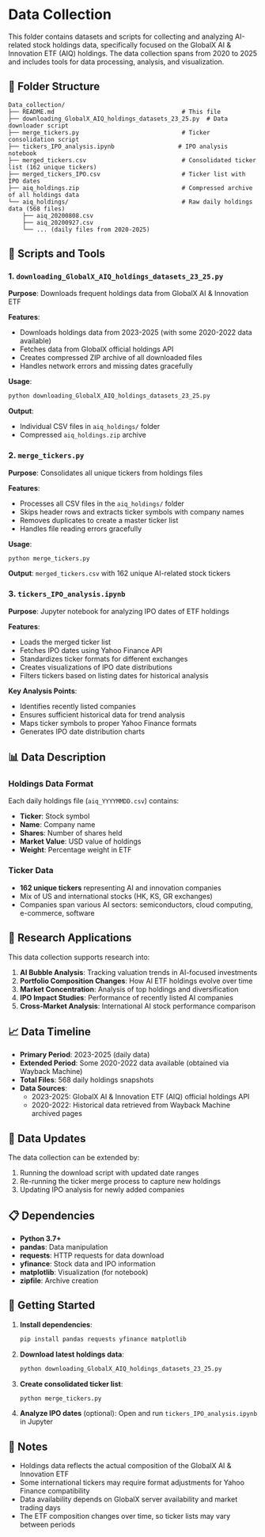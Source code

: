 # Data Collection

This folder contains datasets and scripts for collecting and analyzing AI-related stock holdings data, specifically focused on the GlobalX AI & Innovation ETF (AIQ) holdings. The data collection spans from 2020 to 2025 and includes tools for data processing, analysis, and visualization.

## 📁 Folder Structure

```text
Data_collection/
├── README.md                                    # This file
├── downloading_GlobalX_AIQ_holdings_datasets_23_25.py  # Data downloader script
├── merge_tickers.py                             # Ticker consolidation script
├── tickers_IPO_analysis.ipynb                  # IPO analysis notebook
├── merged_tickers.csv                           # Consolidated ticker list (162 unique tickers)
├── merged_tickers_IPO.csv                       # Ticker list with IPO dates
├── aiq_holdings.zip                             # Compressed archive of all holdings data
└── aiq_holdings/                                # Raw daily holdings data (568 files)
    ├── aiq_20200808.csv
    ├── aiq_20200927.csv
    └── ... (daily files from 2020-2025)
```

## 🔧 Scripts and Tools

### 1. `downloading_GlobalX_AIQ_holdings_datasets_23_25.py`

**Purpose**: Downloads frequent holdings data from GlobalX AI & Innovation ETF

**Features**:

- Downloads holdings data from 2023-2025 (with some 2020-2022 data available)
- Fetches data from GlobalX official holdings API
- Creates compressed ZIP archive of all downloaded files
- Handles network errors and missing dates gracefully

**Usage**:

```bash
python downloading_GlobalX_AIQ_holdings_datasets_23_25.py
```

**Output**:

- Individual CSV files in `aiq_holdings/` folder
- Compressed `aiq_holdings.zip` archive

### 2. `merge_tickers.py`

**Purpose**: Consolidates all unique tickers from holdings files

**Features**:

- Processes all CSV files in the `aiq_holdings/` folder
- Skips header rows and extracts ticker symbols with company names
- Removes duplicates to create a master ticker list
- Handles file reading errors gracefully

**Usage**:

```bash
python merge_tickers.py
```

**Output**: `merged_tickers.csv` with 162 unique AI-related stock tickers

### 3. `tickers_IPO_analysis.ipynb`

**Purpose**: Jupyter notebook for analyzing IPO dates of ETF holdings

**Features**:

- Loads the merged ticker list
- Fetches IPO dates using Yahoo Finance API
- Standardizes ticker formats for different exchanges
- Creates visualizations of IPO date distributions
- Filters tickers based on listing dates for historical analysis

**Key Analysis Points**:

- Identifies recently listed companies
- Ensures sufficient historical data for trend analysis
- Maps ticker symbols to proper Yahoo Finance formats
- Generates IPO date distribution charts

## 📊 Data Description

### Holdings Data Format

Each daily holdings file (`aiq_YYYYMMDD.csv`) contains:

- **Ticker**: Stock symbol
- **Name**: Company name
- **Shares**: Number of shares held
- **Market Value**: USD value of holdings
- **Weight**: Percentage weight in ETF

### Ticker Data

- **162 unique tickers** representing AI and innovation companies
- Mix of US and international stocks (HK, KS, GR exchanges)
- Companies span various AI sectors: semiconductors, cloud computing, e-commerce, software

## 🎯 Research Applications

This data collection supports research into:

1. **AI Bubble Analysis**: Tracking valuation trends in AI-focused investments
2. **Portfolio Composition Changes**: How AI ETF holdings evolve over time
3. **Market Concentration**: Analysis of top holdings and diversification
4. **IPO Impact Studies**: Performance of recently listed AI companies
5. **Cross-Market Analysis**: International AI stock performance comparison

## 📈 Data Timeline

- **Primary Period**: 2023-2025 (daily data)
- **Extended Period**: Some 2020-2022 data available (obtained via Wayback Machine)
- **Total Files**: 568 daily holdings snapshots
- **Data Sources**:
  - 2023-2025: GlobalX AI & Innovation ETF (AIQ) official holdings API
  - 2020-2022: Historical data retrieved from Wayback Machine archived pages

## 🔄 Data Updates

The data collection can be extended by:

1. Running the download script with updated date ranges
2. Re-running the ticker merge process to capture new holdings
3. Updating IPO analysis for newly added companies

## 📋 Dependencies

- **Python 3.7+**
- **pandas**: Data manipulation
- **requests**: HTTP requests for data download
- **yfinance**: Stock data and IPO information
- **matplotlib**: Visualization (for notebook)
- **zipfile**: Archive creation

## 🚀 Getting Started

1. **Install dependencies**:

   ```bash
   pip install pandas requests yfinance matplotlib
   ```

2. **Download latest holdings data**:

   ```bash
   python downloading_GlobalX_AIQ_holdings_datasets_23_25.py
   ```

3. **Create consolidated ticker list**:

   ```bash
   python merge_tickers.py
   ```

4. **Analyze IPO dates** (optional):
   Open and run `tickers_IPO_analysis.ipynb` in Jupyter

## 📝 Notes

- Holdings data reflects the actual composition of the GlobalX AI & Innovation ETF
- Some international tickers may require format adjustments for Yahoo Finance compatibility
- Data availability depends on GlobalX server availability and market trading days
- The ETF composition changes over time, so ticker lists may vary between periods
